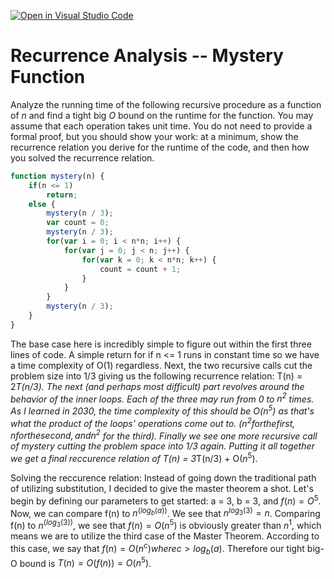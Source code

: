 [![Open in Visual Studio Code](https://classroom.github.com/assets/open-in-vscode-718a45dd9cf7e7f842a935f5ebbe5719a5e09af4491e668f4dbf3b35d5cca122.svg)](https://classroom.github.com/online_ide?assignment_repo_id=11974149&assignment_repo_type=AssignmentRepo)
# Recurrence Analysis -- Mystery Function

Analyze the running time of the following recursive procedure as a function of
$n$ and find a tight big $O$ bound on the runtime for the function. You may
assume that each operation takes unit time. You do not need to provide a formal
proof, but you should show your work: at a minimum, show the recurrence relation
you derive for the runtime of the code, and then how you solved the recurrence
relation.

```javascript
function mystery(n) {
    if(n <= 1)
        return;
    else {
        mystery(n / 3);
        var count = 0;
        mystery(n / 3);
        for(var i = 0; i < n*n; i++) {
            for(var j = 0; j < n; j++) {
                for(var k = 0; k < n*n; k++) {
                    count = count + 1;
                }
            }
        }
        mystery(n / 3);
    }
}
```
The base case here is incredibly simple to figure out within the first three lines of code. A simple return for if n <= 1 runs in constant time so we have a time complexity of O(1) regardless. Next, the two recursive calls cut the problem size into 1/3 giving us the following recurrence relation: T(n) = 2*T(n/3). The next (and perhaps most difficult) part revolves around the behavior of the inner loops. Each of the three may run from 0 to $n^2$ times. As I learned in 2030, the time complexity of this should be $O(n^5)$ as that's what the product of the loops' operations come out to. ($n^2 for the first, n for the second, and n^2$ for the third). Finally we see one more recursive call of mystery cutting the problem space into 1/3 again. Putting it all together we get a final reccurence relation of T(n) = 3*T(n/3) + O($n^5$).  

Solving the reccurence relation: Instead of going down the traditional path of utilizing substitution, I decided to give the master theorem a shot. Let's begin by defining our parameters to get started: a = 3, b = 3, and $f(n) = O^5$. Now, we can compare f(n) to $n^(log_{b}(a))$. We see that $n^{log_{3}(3)} = n$. Comparing f(n) to $n^(log_{3}(3))$, we see that $f(n) = O(n^5)$ is obviously greater than $n^1$, which means we are to utilize the third case of the Master Theorem. According to this case, we say that $f(n) = O(n^c) where c > log_b(a)$. Therefore our tight big-O bound is $T(n) = O(f(n)) = O(n^5)$.
